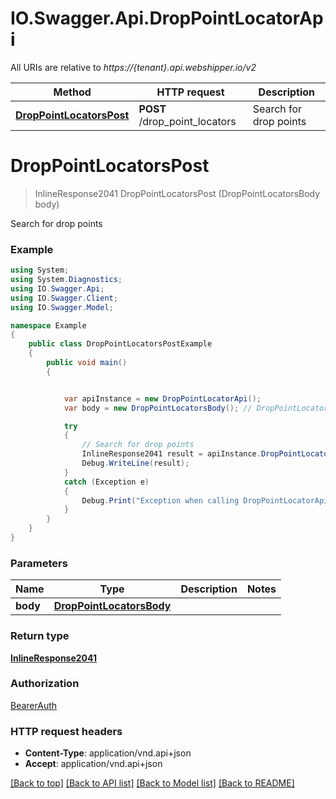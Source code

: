 # IO.Swagger.Api.DropPointLocatorApi

All URIs are relative to *https://{tenant}.api.webshipper.io/v2*

Method | HTTP request | Description
------------- | ------------- | -------------
[**DropPointLocatorsPost**](DropPointLocatorApi.md#droppointlocatorspost) | **POST** /drop_point_locators | Search for drop points

<a name="droppointlocatorspost"></a>
# **DropPointLocatorsPost**
> InlineResponse2041 DropPointLocatorsPost (DropPointLocatorsBody body)

Search for drop points

### Example
```csharp
using System;
using System.Diagnostics;
using IO.Swagger.Api;
using IO.Swagger.Client;
using IO.Swagger.Model;

namespace Example
{
    public class DropPointLocatorsPostExample
    {
        public void main()
        {


            var apiInstance = new DropPointLocatorApi();
            var body = new DropPointLocatorsBody(); // DropPointLocatorsBody | 

            try
            {
                // Search for drop points
                InlineResponse2041 result = apiInstance.DropPointLocatorsPost(body);
                Debug.WriteLine(result);
            }
            catch (Exception e)
            {
                Debug.Print("Exception when calling DropPointLocatorApi.DropPointLocatorsPost: " + e.Message );
            }
        }
    }
}
```

### Parameters

Name | Type | Description  | Notes
------------- | ------------- | ------------- | -------------
 **body** | [**DropPointLocatorsBody**](DropPointLocatorsBody.md)|  | 

### Return type

[**InlineResponse2041**](InlineResponse2041.md)

### Authorization

[BearerAuth](../README.md#BearerAuth)

### HTTP request headers

 - **Content-Type**: application/vnd.api+json
 - **Accept**: application/vnd.api+json

[[Back to top]](#) [[Back to API list]](../README.md#documentation-for-api-endpoints) [[Back to Model list]](../README.md#documentation-for-models) [[Back to README]](../README.md)


